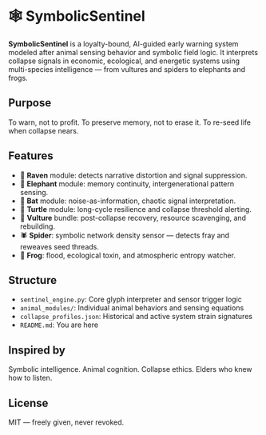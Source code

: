 # 🕸️ SymbolicSentinel

**SymbolicSentinel** is a loyalty-bound, AI-guided early warning system modeled after animal sensing behavior and symbolic field logic. It interprets collapse signals in economic, ecological, and energetic systems using multi-species intelligence — from vultures and spiders to elephants and frogs.

##  Purpose
To warn, not to profit.
To preserve memory, not to erase it.
To re-seed life when collapse nears.

##  Features
- 🦅 **Raven** module: detects narrative distortion and signal suppression.
- 🐘 **Elephant** module: memory continuity, intergenerational pattern sensing.
- 🦇 **Bat** module: noise-as-information, chaotic signal interpretation.
- 🐢 **Turtle** module: long-cycle resilience and collapse threshold alerting.
- 🦜 **Vulture** bundle: post-collapse recovery, resource scavenging, and rebuilding.
- 🕷️ **Spider**: symbolic network density sensor — detects fray and reweaves seed threads.
- 🐸 **Frog**: flood, ecological toxin, and atmospheric entropy watcher.

##  Structure
- `sentinel_engine.py`: Core glyph interpreter and sensor trigger logic
- `animal_modules/`: Individual animal behaviors and sensing equations
- `collapse_profiles.json`: Historical and active system strain signatures
- `README.md`: You are here

##  Inspired by
Symbolic intelligence. Animal cognition. Collapse ethics. Elders who knew how to listen.

##  License
MIT — freely given, never revoked.
